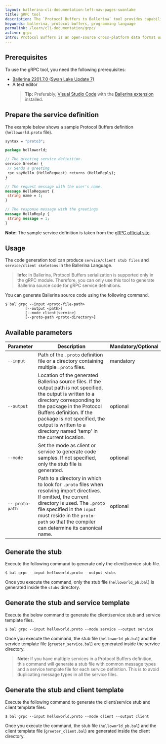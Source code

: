 ```yaml
---
layout: ballerina-cli-documentation-left-nav-pages-swanlake
title: gRPC tool
description: The `Protocol Buffers to Ballerina` tool provides capabilities to generate Ballerina source code for the Protocol Buffer definition.
keywords: ballerina, protocol buffers, programming language
permalink: /learn/cli-documentation/grpc/
active: grpc
intro: Protocol Buffers is an open-source cross-platform data format used to serialize structured data. gRPC uses Protocol Buffers as Interface Definition Language to create service contracts, detailing all of its remote methods and message formats. The `Protocol Buffers to Ballerina` tooling makes it easy for users to develop a service documented in a Protocol Buffers by generating Ballerina service/client stub files and skeletons.
---
```


## Prerequisites

To use the gRPC tool, you need the following prerequisites:

- <a href="https://ballerina.io/downloads/" target="_blank">Ballerina 2201.7.0 (Swan Lake Update 7)</a>
- A text editor
  >**Tip:** Preferably, <a href="https://code.visualstudio.com/" target="_blank">Visual Studio Code</a> with the 
  <a href="https://wso2.com/ballerina/vscode/docs/" target="_blank">Ballerina extension</a> installed.

## Prepare the service definition

The example below shows a sample Protocol Buffers definition (`helloworld.proto` file).

```proto
syntax = "proto3";

package helloworld;

// The greeting service definition.
service Greeter {
 // Sends a greeting
 rpc sayHello (HelloRequest) returns (HelloReply);
}

// The request message with the user's name.
message HelloRequest {
 string name = 1;
}

// The response message with the greetings
message HelloReply {
 string message = 1;
}
```
**Note:** The sample service definition is taken from the [gRPC official site](https://grpc.io/docs/what-is-grpc/introduction/).

## Usage

The code generation tool can produce `service/client stub files` and `service/client skeletons` in the Ballerina Language.
 
>**Info:** In Ballerina, Protocol Buffers serialization is supported only in the gRPC module. Therefore, you can only use this tool to generate Ballerina source code for gRPC service definitions.

You can generate Ballerina source code using the following command.

```
$ bal grpc --input <proto-file-path> 
         [--output <path>] 
         [--mode client|service]
         [--proto-path <proto-directory>]
```

## Available parameters

| Parameter      | Description                                                                                                                                                                                                                                                                                                                                                  | Mandatory/Optional |
|----------------|---------------------------------------------------------------------------------------------------------------------------------------------------------------------------------------------------------------------------------------------------------------------------------------------------------------------------------------------------------------------------------|--------------------|
| `--input`  | Path of the `.proto` definition file or a directory containing multiple `.proto` files.                                                                                                                                                                                                                         | mandatory           |
| `--output`     | Location of the generated Ballerina source files. If the output path is not specified, the output is written to a directory corresponding to the package in the Protocol Buffers definition. If the package is not specified, the output is written to a directory named 'temp' in the current location.                                                                                                                                          | optional           |
| `--mode`     | Set the mode as client or service to generate code samples. If not specified, only the stub file is generated.                                                                                                                                          | optional           |
| `-- proto-path`     | Path to a directory in which to look for `.proto` files when resolving import directives. If omitted, the current directory is used. The `.proto` file specified in the `input` must reside in the `proto-path` so that the compiler can determine its canonical name.                                                                                                                                         | optional           |

## Generate the stub 

Execute the following command to generate only the client/service stub file.

```
$ bal grpc --input helloworld.proto --output stubs
```

Once you execute the command, only the stub file (`helloworld_pb.bal`) is generated inside the `stubs` directory.

## Generate the stub and service template

Execute the below command to generate the client/service stub and service template files.

```
$ bal grpc --input helloworld.proto --mode service --output service
```

Once you execute the command, the stub file (`helloworld_pb.bal`) and the service template file (`greeter_service.bal`) are generated inside the service directory.

> **Note:** If you have multiple services in a Protocol Buffers definition, this command will generate a stub file with common message types and a service template file for each service definition. This is to avoid duplicating message types in all the service files.

## Generate the stub and client template

Execute the following command to generate the client/service stub and client template files.

```
$ bal grpc --input helloworld.proto --mode client --output client
```

Once you execute the command, the stub file (`helloworld_pb.bal`) and the client template file (`greeter_client.bal`) are generated inside the client directory.
